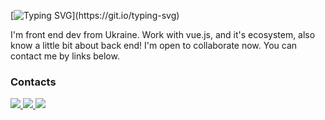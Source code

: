 [![Typing SVG](https://readme-typing-svg.demolab.com?font=Fira+Code&pause=1000&color=42B883&width=435&lines=Hello+world!)](https://git.io/typing-svg)

I'm front end dev from Ukraine. Work with vue.js, and it's ecosystem, also know a little bit about back end! I'm open to collaborate now. You can contact me by links below.

### Contacts
<a href="https://t.me/+380636045081">
  <img src="https://img.shields.io/badge/Telegram-2CA5E0?style=for-the-badge&logo=telegram&logoColor=white" />
</a>
<a href="mailto:explicit1@tutanota.com">
  <img src="https://img.shields.io/badge/Tutanota-840010?style=for-the-badge&logo=Tutanota&logoColor=white" />
</a>
<a href="https://www.linkedin.com/in/dmytro-holdobin">
  <img src="https://img.shields.io/badge/LinkedIn-0077B5?style=for-the-badge&logo=linkedin&logoColor=white" />
</a>
